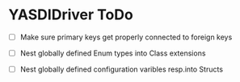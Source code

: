 # YASDIDriver ToDo


- [ ] Make sure primary keys get properly connected to foreign keys

- [ ] Nest globally defined Enum types into Class extensions
- [ ] Nest globally defined configuration varibles resp.into Structs
